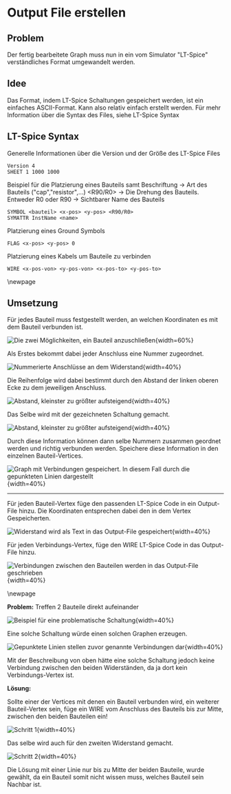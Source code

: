 # Output File erstellen

## Problem
Der fertig bearbeitete Graph muss nun in ein vom Simulator "LT-Spice" verständliches Format umgewandelt werden.

## Idee
Das Format, indem LT-Spice Schaltungen gespeichert werden, ist ein einfaches ASCII-Format. Kann also relativ einfach erstellt werden. Für mehr Information über die Syntax des Files, siehe LT-Spice Syntax

## LT-Spice Syntax  

Generelle Informationen über die Version und der Größe des LT-Spice Files
```
Version 4
SHEET 1 1000 1000
```


Beispiel für die Platzierung eines Bauteils samt Beschriftung
<bauteil> -> Art des Bauteils ("cap","resistor",...)
<R90/R0> -> Die Drehung des Bauteils. Entweder R0 oder R90
<name>  -> Sichtbarer Name des Bauteils
```
SYMBOL <bauteil> <x-pos> <y-pos> <R90/R0>
SYMATTR InstName <name>
```


Platzierung eines Ground Symbols
```
FLAG <x-pos> <y-pos> 0
```

Platzierung eines Kabels um Bauteile zu verbinden
```
WIRE <x-pos-von> <y-pos-von> <x-pos-to> <y-pos-to>
```
\newpage
## Umsetzung

Für jedes Bauteil muss festgestellt werden, an welchen Koordinaten es mit dem Bauteil verbunden ist.

![Die zwei Möglichkeiten, ein Bauteil anzuschließen](.\Dateien\2MöglichkeitenAnzuschließen.png){width=60%}

Als Erstes bekommt dabei jeder Anschluss eine Nummer zugeordnet.

![Nummerierte Anschlüsse an dem Widerstand](.\Dateien\NummerierteAnschlüsse.png){width=40%}

Die Reihenfolge wird dabei bestimmt durch den Abstand der linken oberen Ecke zu dem jeweiligen Anschluss.

![Abstand, kleinster zu größter aufsteigend](.\Dateien\NummerierteAnschlüsse2.png){width=40%}

Das Selbe wird mit der gezeichneten Schaltung gemacht.

![Abstand, kleinster zu größter aufsteigend](.\Dateien\NummerierteAnschlüsse3.png){width=40%}

Durch diese Information können dann selbe Nummern zusammen geordnet werden und richtig verbunden werden.
Speichere diese Information in den einzelnen Bauteil-Vertices.

![Graph mit Verbindungen gespeichert. In diesem Fall durch die gepunkteten Linien dargestellt](.\Dateien\ConnectionMap.png){width=40%}

---

Für jeden Bauteil-Vertex füge den passenden LT-Spice Code in ein Output-File hinzu. Die Koordinaten entsprechen dabei den in dem Vertex Gespeicherten.

![Widerstand wird als Text in das Output-File gespeichert](.\Dateien\LT-SpicePicture1.png){width=40%}

Für jeden Verbindungs-Vertex, füge den WIRE LT-Spice Code in das Output-File hinzu.

![Verbindungen zwischen den Bauteilen werden in das Output-File geschrieben](.\Dateien\LT-SpicePicture2.png){width=40%}

\newpage

**Problem:** Treffen 2 Bauteile direkt aufeinander  

![Beispiel für eine problematische Schaltung](.\Dateien\Problem1.png){width=40%}

Eine solche Schaltung würde einen solchen Graphen erzeugen.

![Gepunktete Linien stellen zuvor genannte Verbindungen dar](.\Dateien\Problem2.png){width=40%}

Mit der Beschreibung von oben hätte eine solche Schaltung jedoch keine Verbindung zwischen den beiden Widerständen, da ja dort kein Verbindungs-Vertex ist.

**Lösung:**

Sollte einer der Vertices mit denen ein Bauteil verbunden wird, ein weiterer Bauteil-Vertex sein, füge ein WIRE vom Anschluss des Bauteils bis zur Mitte, zwischen den beiden Bauteilen ein!

![Schritt 1](.\Dateien\Lösung1.png){width=40%}

Das selbe wird auch für den zweiten Widerstand gemacht.

![Schritt 2](.\Dateien\Lösung2.png){width=40%}

Die Lösung mit einer Linie nur bis zu Mitte der beiden Bauteile, wurde gewählt, da ein Bauteil somit nicht wissen muss, welches Bauteil sein Nachbar ist.